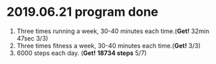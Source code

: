 # 2019.06.21 program done


 
1. Three times running a week, 30-40 minutes each time.(**Get!** 32min 47sec 3/3)
2. Three times fitness a week, 30-40 minutes each time.(**Get!** 3/3)
3. 6000 steps each day. (**Get!** **18734 steps** 5/7)
